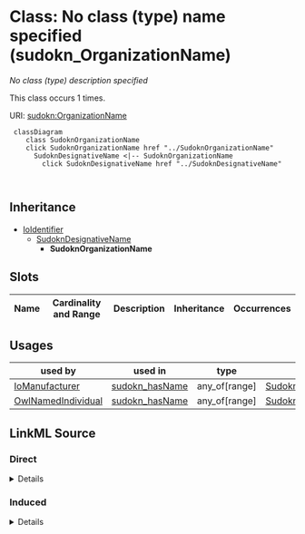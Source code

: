 

# Class: No class (type) name specified (sudokn_OrganizationName)


_No class (type) description specified_






This class occurs 1 times.


URI: [sudokn:OrganizationName](http://asu.edu/semantics/SUDOKN/OrganizationName)






```mermaid
 classDiagram
    class SudoknOrganizationName
    click SudoknOrganizationName href "../SudoknOrganizationName"
      SudoknDesignativeName <|-- SudoknOrganizationName
        click SudoknDesignativeName href "../SudoknDesignativeName"
      
      
```





## Inheritance
* [IoIdentifier](../classes/IoIdentifier.md)
    * [SudoknDesignativeName](../classes/SudoknDesignativeName.md)
        * **SudoknOrganizationName**



## Slots

| Name | Cardinality and Range | Description | Inheritance | Occurrences |
| ---  | --- | --- | --- | --- |





## Usages

| used by | used in | type | used |
| ---  | --- | --- | --- |
| [IoManufacturer](../classes/IoManufacturer.md) | [sudokn_hasName](../slots/sudokn_hasName.md) | any_of[range] | [SudoknOrganizationName](../classes/SudoknOrganizationName.md) |
| [OwlNamedIndividual](../classes/OwlNamedIndividual.md) | [sudokn_hasName](../slots/sudokn_hasName.md) | any_of[range] | [SudoknOrganizationName](../classes/SudoknOrganizationName.md) |











## LinkML Source

<!-- TODO: investigate https://stackoverflow.com/questions/37606292/how-to-create-tabbed-code-blocks-in-mkdocs-or-sphinx -->

### Direct

<details>

```yaml
name: sudokn_OrganizationName
conforms_to: No schema conformance document specified
annotations:
  count:
    tag: count
    value: 1
description: No class (type) description specified
title: No class (type) name specified
from_schema: sudokn-kg
rank: 1000
is_a: sudokn_DesignativeName
class_uri: sudokn:OrganizationName

```
</details>

### Induced

<details>

```yaml
name: sudokn_OrganizationName
conforms_to: No schema conformance document specified
annotations:
  count:
    tag: count
    value: 1
description: No class (type) description specified
title: No class (type) name specified
from_schema: sudokn-kg
rank: 1000
is_a: sudokn_DesignativeName
class_uri: sudokn:OrganizationName

```
</details>